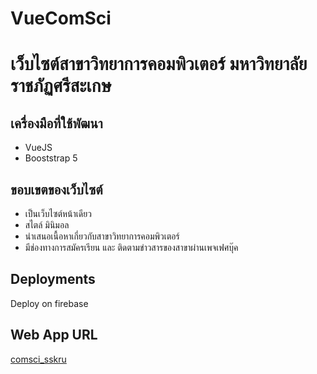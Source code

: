 # VueComSci
# เว็บไซต์สาขาวิทยาการคอมพิวเตอร์ มหาวิทยาลัยราชภัฏศรีสะเกษ
## เครื่องมือที่ใช้พัฒนา
- VueJS
- Booststrap 5

## ขอบเขตของเว็บไซต์
- เป็นเว็บไซต์หน้าเดียว
- สไตล์ มินิมอล
- นำเสนอเนื้อหาเกี่ยวกับสาขาวิทยาการคอมพิวเตอร์
- มีช่องทางการสมัครเรียน และ ติดตามข่าวสารของสาขาผ่านเพจเฟศบุ๊ค

## Deployments
Deploy on firebase

## Web App URL
[comsci_sskru]([https://duckduckgo.com](https://comsci-sskru.web.app/))



